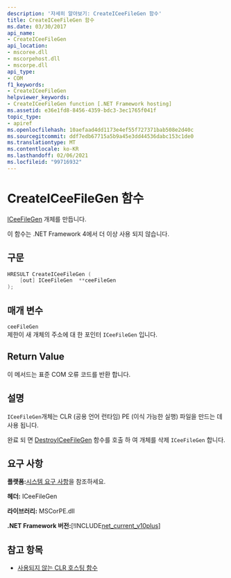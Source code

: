 ```yaml
---
description: '자세히 알아보기: CreateICeeFileGen 함수'
title: CreateICeeFileGen 함수
ms.date: 03/30/2017
api_name:
- CreateICeeFileGen
api_location:
- mscoree.dll
- mscorpehost.dll
- mscorpe.dll
api_type:
- COM
f1_keywords:
- CreateICeeFileGen
helpviewer_keywords:
- CreateICeeFileGen function [.NET Framework hosting]
ms.assetid: e36e1fd8-8456-4359-bdc3-3ec1765f041f
topic_type:
- apiref
ms.openlocfilehash: 10aefaad4dd1173e4ef55f727371bab508e2d40c
ms.sourcegitcommit: ddf7edb67715a5b9a45e3dd44536dabc153c1de0
ms.translationtype: MT
ms.contentlocale: ko-KR
ms.lasthandoff: 02/06/2021
ms.locfileid: "99716932"
---
```

# <a name="createiceefilegen-function"></a>CreateICeeFileGen 함수

[ICeeFileGen](iceefilegen-class.md) 개체를 만듭니다.  
  
 이 함수는 .NET Framework 4에서 더 이상 사용 되지 않습니다.  
  
## <a name="syntax"></a>구문  
  
```cpp  
HRESULT CreateICeeFileGen (  
    [out] ICeeFileGen  **ceeFileGen  
);  
```  
  
## <a name="parameters"></a>매개 변수  

 `ceeFileGen`  
 제한이 새 개체의 주소에 대 한 포인터 `ICeeFileGen` 입니다.  
  
## <a name="return-value"></a>Return Value  

 이 메서드는 표준 COM 오류 코드를 반환 합니다.  
  
## <a name="remarks"></a>설명  

 `ICeeFileGen`개체는 CLR (공용 언어 런타임) PE (이식 가능한 실행) 파일을 만드는 데 사용 됩니다.  
  
 완료 되 면 [DestroyICeeFileGen](destroyiceefilegen-function.md) 함수를 호출 하 여 개체를 삭제 `ICeeFileGen` 합니다.  
  
## <a name="requirements"></a>요구 사항  

 **플랫폼:**[시스템 요구 사항](../../get-started/system-requirements.md)을 참조하세요.  
  
 **헤더:** ICeeFileGen  
  
 **라이브러리:** MSCorPE.dll  
  
 **.NET Framework 버전:**[!INCLUDE[net_current_v10plus](../../../../includes/net-current-v10plus-md.md)]  
  
## <a name="see-also"></a>참고 항목

- [사용되지 않는 CLR 호스팅 함수](deprecated-clr-hosting-functions.md)
